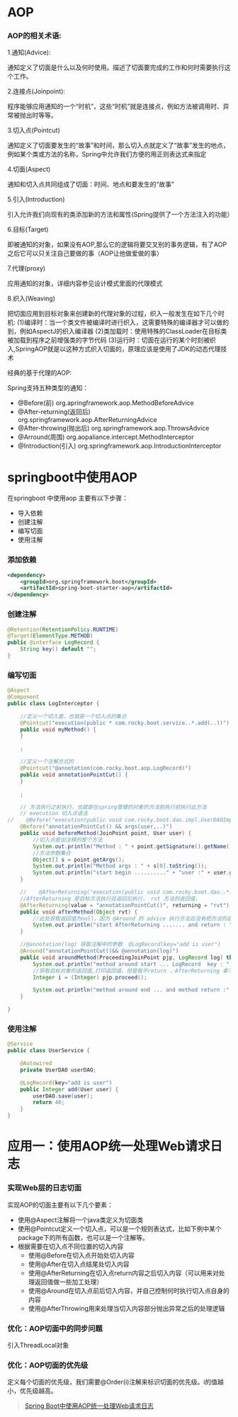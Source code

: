 # AOP
### AOP的相关术语:

1.通知(Advice):

通知定义了切面是什么以及何时使用。描述了切面要完成的工作和何时需要执行这个工作。

2.连接点(Joinpoint):

程序能够应用通知的一个“时机”，这些“时机”就是连接点，例如方法被调用时、异常被抛出时等等。

3.切入点(Pointcut)

通知定义了切面要发生的“故事”和时间，那么切入点就定义了“故事”发生的地点，例如某个类或方法的名称，Spring中允许我们方便的用正则表达式来指定

4.切面(Aspect)

通知和切入点共同组成了切面：时间、地点和要发生的“故事”

5.引入(Introduction)

引入允许我们向现有的类添加新的方法和属性(Spring提供了一个方法注入的功能）

6.目标(Target)

即被通知的对象，如果没有AOP,那么它的逻辑将要交叉别的事务逻辑，有了AOP之后它可以只关注自己要做的事（AOP让他做爱做的事）

7.代理(proxy)

应用通知的对象，详细内容参见设计模式里面的代理模式

8.织入(Weaving)

把切面应用到目标对象来创建新的代理对象的过程，织入一般发生在如下几个时机: 
(1)编译时：当一个类文件被编译时进行织入，这需要特殊的编译器才可以做的到，例如AspectJ的织入编译器 
(2)类加载时：使用特殊的ClassLoader在目标类被加载到程序之前增强类的字节代码 
(3)运行时：切面在运行的某个时刻被织入,SpringAOP就是以这种方式织入切面的，原理应该是使用了JDK的动态代理技术

经典的基于代理的AOP:

Spring支持五种类型的通知：

- @Before(前) org.apringframework.aop.MethodBeforeAdvice
- @After-returning(返回后) org.springframework.aop.AfterReturningAdvice
- @After-throwing(抛出后) org.springframework.aop.ThrowsAdvice
- @Arround(周围) org.aopaliance.intercept.MethodInterceptor
- @Introduction(引入) org.springframework.aop.IntroductionInterceptor

# springboot中使用AOP

在springboot 中使用aop 主要有以下步骤： 
* 导入依赖 
* 创建注解 
* 编写切面 
* 使用注解

### 添加依赖
```xml
<dependency>
    <groupId>org.springframework.boot</groupId>
    <artifactId>spring-boot-starter-aop</artifactId>
</dependency>
```

### 创建注解
```java
@Retention(RetentionPolicy.RUNTIME)
@Target(ElementType.METHOD)
public @interface LogRecord {
    String key() default "";
}
```

### 编写切面
```java
@Aspect
@Component
public class LogInterceptor {

    //定义一个切入面，也就是一个切入点的集合
    @Pointcut("execution(public * com.rocky.boot.service..*.add(..))")
    public void myMethod() {
    }

    ;

    //定义一个注解方式的
    @Pointcut("@annotation(com.rocky.boot.aop.LogRecord)")
    public void annotationPointCut() {
    }

    ;

    // 方法执行之前执行，也就是在spring管理的对象的方法前执行前执行此方法
    // execution 切入点语法
//    @Before("execution(public void com.rocky.boot.dao.impl.UserDAOImpl.save(com.rocky.boot.model.User ))")
    @Before("annotationPointCut() && args(user,..)")
    public void beforeMethod(JoinPoint point, User user) {
        //切入点是加注释的那个方法
        System.out.println("Method : " + point.getSignature().getName());
        //方法参数集合
        Object[] s = point.getArgs();
        System.out.println("Method args : " + s[0].toString());
        System.out.println("start begin .........." + "user :" + user.getUsername());
    }

    //    @AfterReturning("execution(public void com.rocky.boot.dao..*.*(..))")
    //AfterReturning 是目标方法执行且返回后执行， rvt 方法的返回值，
    @AfterReturning(value = "annotationPointCut()", returning = "rvt")
    public void afterMethod(Object rvt) {
        //此处获取返回值为null，因为 @Around 的 advice 执行方法后没有把方法的返回值 返回，所以在AfterReturning 中获取的返回值为null
        System.out.println("start AfterReturning ....... and return : " + rvt);
    }

    //@annotation(log) 获取注解中的参数  @LogRecord(key="add is user")
    @Around("annotationPointCut()&& @annotation(log)")
    public void aroundMethod(ProceedingJoinPoint pjp, LogRecord log) throws Throwable {
        System.out.println("method around start ... LogRecord  key : " + log.key());
        //获取目标对象的返回值,打印返回值，但是我不return ，AfterReturning 拿不到 返回值，哈哈哈
        Integer i = (Integer) pjp.proceed();

        System.out.println("method around end ... and method return :" + i);
    }

}
```

### 使用注解
```java
@Service
public class UserService {

    @Autowired
    private UserDAO userDAO;

    @LogRecord(key="add is user")
    public Integer add(User user) {
        userDAO.save(user);
        return 40;
    }
}
```

# 应用一：使用AOP统一处理Web请求日志
### 实现Web层的日志切面
实现AOP的切面主要有以下几个要素：

- 使用@Aspect注解将一个java类定义为切面类
- 使用@Pointcut定义一个切入点，可以是一个规则表达式，比如下例中某个package下的所有函数，也可以是一个注解等。
- 根据需要在切入点不同位置的切入内容
    - 使用@Before在切入点开始处切入内容
    - 使用@After在切入点结尾处切入内容
    - 使用@AfterReturning在切入点return内容之后切入内容（可以用来对处理返回值做一些加工处理）
    - 使用@Around在切入点前后切入内容，并自己控制何时执行切入点自身的内容
    - 使用@AfterThrowing用来处理当切入内容部分抛出异常之后的处理逻辑

### 优化：AOP切面中的同步问题
引入ThreadLocal对象

### 优化：AOP切面的优先级
定义每个切面的优先级，我们需要@Order(i)注解来标识切面的优先级。i的值越小，优先级越高。

> [Spring Boot中使用AOP统一处理Web请求日志](http://blog.didispace.com/springbootaoplog/)